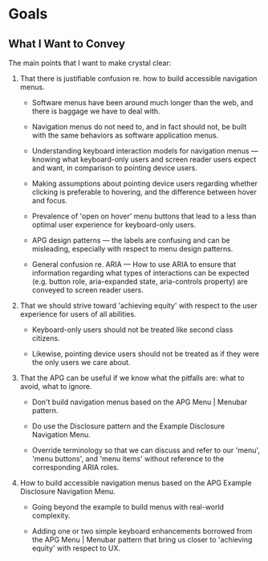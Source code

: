 # Goals

## What I Want to Convey

The main points that I want to make crystal clear:

1.  That there is justifiable confusion re. how to build accessible navigation menus.
    * Software menus have been around much longer than the web, and there is baggage we have to deal with.

    * Navigation menus do not need to, and in fact should not, be built with the same behaviors as software application menus.

    * Understanding keyboard interaction models for navigation menus — knowing what keyboard-only users and screen reader users expect and want, in comparison to pointing device users.

    * Making assumptions about pointing device users regarding whether clicking is preferable to hovering, and the difference between hover and focus.

    * Prevalence of 'open on hover' menu buttons that lead to a less than optimal user experience for keyboard-only users.

    * APG design patterns — the labels are confusing and can be misleading, especially with respect to menu design patterns.

    * General confusion re. ARIA — How to use ARIA to ensure that information regarding what types of interactions can be expected (e.g. button role, aria-expanded state, aria-controls property) are conveyed to screen reader users.

2.  That we should strive toward 'achieving equity' with respect to the user experience for users of all abilities.
    * Keyboard-only users should not be treated like second class citizens.

    * Likewise, pointing device users should not be treated as if they were the only users we care about.

3.  That the APG can be useful if we know what the pitfalls are: what to avoid, what to ignore.
    * Don't build navigation menus based on the APG Menu | Menubar pattern.

    * Do use the Disclosure pattern and the Example Disclosure Navigation Menu.

    * Override terminology so that we can discuss and refer to our 'menu', 'menu buttons', and 'menu items' without reference to the corresponding ARIA roles.

4.  How to build accessible navigation menus based on the APG Example Disclosure Navigation Menu.
    * Going beyond the example to build menus with real-world complexity.

    * Adding one or two simple keyboard enhancements borrowed from the APG Menu | Menubar pattern that bring us closer to 'achieving equity' with respect to UX.
